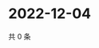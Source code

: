 # 2022-12-04

共 0 条

<!-- BEGIN WEIBO -->
<!-- 最后更新时间 Sun Dec 04 2022 14:16:42 GMT+0800 (China Standard Time) -->

<!-- END WEIBO -->
